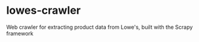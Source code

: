 # lowes-crawler
Web crawler for extracting product data from Lowe's, built with the Scrapy framework 
